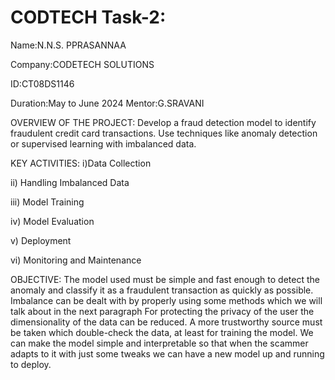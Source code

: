 # CODTECH Task-2:
Name:N.N.S. PPRASANNAA

Company:CODETECH SOLUTIONS

ID:CT08DS1146


Duration:May to June 2024
Mentor:G.SRAVANI


OVERVIEW OF THE PROJECT:
Develop a fraud detection model to identify fraudulent credit card
transactions. Use techniques like anomaly detection or supervised
learning with imbalanced data.

KEY ACTIVITIES:
i)Data Collection

ii) Handling Imbalanced Data

iii) Model Training

iv)  Model Evaluation

v) Deployment

vi) Monitoring and Maintenance

OBJECTIVE:
The model used must be simple and fast enough to detect the anomaly and classify it as a fraudulent transaction as quickly as possible.
Imbalance can be dealt with by properly using some methods which we will talk about in the next paragraph
For protecting the privacy of the user the dimensionality of the data can be reduced.
A more trustworthy source must be taken which double-check the data, at least for training the model.
We can make the model simple and interpretable so that when the scammer adapts to it with just some tweaks we can have a new model up and running to deploy.
